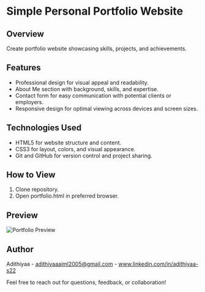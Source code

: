 # Simple Personal Portfolio Website

## Overview
Create portfolio website showcasing skills, projects, and achievements.

## Features
- Professional design for visual appeal and readability.
- About Me section with background, skills, and expertise.
- Contact form for easy communication with potential clients or employers.
- Responsive design for optimal viewing across devices and screen sizes.

## Technologies Used
- HTML5 for website structure and content.
- CSS3 for layout, colors, and visual appearance.
- Git and GitHub for version control and project sharing.

## How to View
1. Clone repository.
2. Open portfolio.html in preferred browser.

## Preview
![Portfolio Preview](screenshot.png)

## Author
Adithiyaa - adithiyaaaiml2005@gmail.com - www.linkedin.com/in/adithiyaa-s22

Feel free to reach out for questions, feedback, or collaboration!
